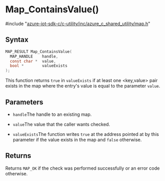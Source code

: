 # Map_ContainsValue()

\#include "[azure-iot-sdk-c/c-utility/inc/azure_c_shared_utility/map.h](../iot-c-ref-map-h.md)"  

## Syntax

```C
MAP_RESULT Map_ContainsValue(
  MAP_HANDLE    handle,
  const char *  value,
  bool *        valueExists
);
```

This function returns `true` in `valueExists` if at least one <key,value> pair exists in the map where the entry's value is equal to the parameter `value`.

## Parameters
* `handle`The handle to an existing map. 

* `value`The value that the caller wants checked. 

* `valueExists`The function writes `true` at the address pointed at by this parameter if the value exists in the map and `false` otherwise.

## Returns
Returns `MAP_OK` if the check was performed successfully or an error code otherwise.

